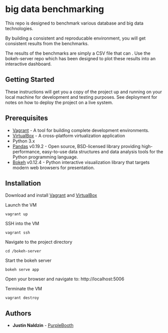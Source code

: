 # big data benchmarking


This repo is designed to benchmark various database and big data technologies.

By building a consistent and reproducable environment, you will get consistent results from the benchmarks.

The results of the benchmarks are simply a CSV file that can .  Use the bokeh-server repo which has been designed to plot these results into an interactive dashboard.


## Getting Started

These instructions will get you a copy of the project up and running on your local machine for development and testing purposes. See deployment for notes on how to deploy the project on a live system.

## Prerequisites

* [Vagrant] - A tool for building complete development environments.
* [VirtualBox] - A cross-platform virtualization application
* Python 3.x
* [Pandas] v0.19.2 - Open source, BSD-licensed library providing high-performance, easy-to-use data structures and data analysis tools for the Python programming language.
* [Bokeh] v0.12.4 - Python interactive visualization library that targets modern web browsers for presentation.

## Installation
Download and install [Vagrant] and [VirtualBox]

Launch the VM
```
vagrant up
```

SSH into the VM
```
vagrant ssh
```

Navigate to the project directory
```
cd /bokeh-server
```

Start the bokeh server
```
bokeh serve app
```

Open your browser and navigate to:  http://localhost:5006

Terminate the VM
```
vagrant destroy
```

## Authors

* **Justin Naldzin** - [PurpleBooth](https://github.com/PurpleBooth)

[//]: #
[Vagrant]: <https://www.vagrantup.com/>
[VirtualBox]: <https://www.virtualbox.org/>
[Pandas]: <http://pandas.pydata.org/>
[Bokeh]: <http://bokeh.pydata.org/>
[big-data-benchmarking]: <http://github.com/justinnaldzin/big-data-benchmarking>
